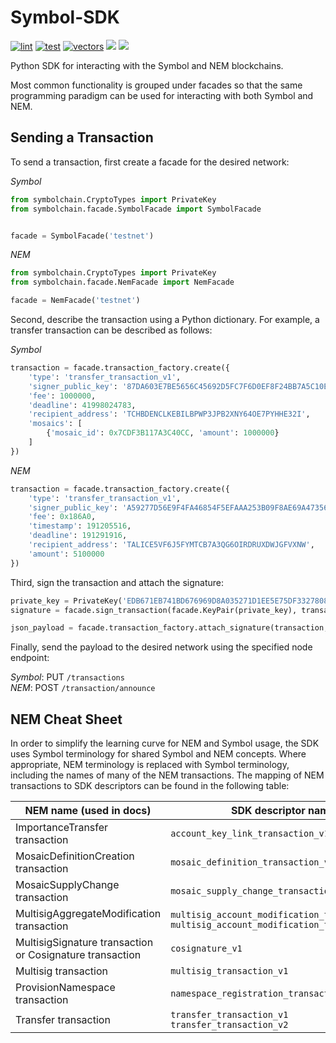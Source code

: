 # Symbol-SDK

[![lint][sdk-python-lint]][sdk-python-job] [![test][sdk-python-test]][sdk-python-job] [![vectors][sdk-python-vectors]][sdk-python-job] [![][sdk-python-cov]][sdk-python-cov-link] [![][sdk-python-package]][sdk-python-package-link]

[sdk-python-job]: https://jenkins.symboldev.com/blue/organizations/jenkins/Symbol%2Fgenerated%2Fsymbol%2Fpython/activity?branch=dev
[sdk-python-lint]: https://jenkins.symboldev.com/buildStatus/icon?job=Symbol%2Fgenerated%2Fsymbol%2Fpython%2Fdev%2F&config=sdk-python-lint
[sdk-python-build]: https://jenkins.symboldev.com/buildStatus/icon?job=Symbol%2Fgenerated%2Fsymbol%2Fpython%2Fdev%2F&config=sdk-python-build
[sdk-python-test]: https://jenkins.symboldev.com/buildStatus/icon?job=Symbol%2Fgenerated%2Fsymbol%2Fpython%2Fdev%2F&config=sdk-python-test
[sdk-python-examples]: https://jenkins.symboldev.com/buildStatus/icon?job=Symbol%2Fgenerated%2Fsymbol%2Fpython%2Fdev%2F&config=sdk-python-examples
[sdk-python-vectors]: https://jenkins.symboldev.com/buildStatus/icon?job=Symbol%2Fgenerated%2Fsymbol%2Fpython%2Fdev%2F&config=sdk-python-vectors
[sdk-python-cov]: https://codecov.io/gh/symbol/symbol/branch/dev/graph/badge.svg?token=SSYYBMK0M7&flag=sdk-python
[sdk-python-cov-link]: https://codecov.io/gh/symbol/symbol/tree/dev/sdk/python
[sdk-python-package]: https://img.shields.io/pypi/v/symbol-sdk-python
[sdk-python-package-link]: https://pypi.org/project/symbol-sdk-python

Python SDK for interacting with the Symbol and NEM blockchains.

Most common functionality is grouped under facades so that the same programming paradigm can be used for interacting with both Symbol and NEM.

## Sending a Transaction

To send a transaction, first create a facade for the desired network:

_Symbol_
```python
from symbolchain.CryptoTypes import PrivateKey
from symbolchain.facade.SymbolFacade import SymbolFacade


facade = SymbolFacade('testnet')
```

_NEM_
```python
from symbolchain.CryptoTypes import PrivateKey
from symbolchain.facade.NemFacade import NemFacade

facade = NemFacade('testnet')
````

Second, describe the transaction using a Python dictionary. For example, a transfer transaction can be described as follows:

_Symbol_
```python
transaction = facade.transaction_factory.create({
	'type': 'transfer_transaction_v1',
	'signer_public_key': '87DA603E7BE5656C45692D5FC7F6D0EF8F24BB7A5C10ED5FDA8C5CFBC49FCBC8',
	'fee': 1000000,
	'deadline': 41998024783,
	'recipient_address': 'TCHBDENCLKEBILBPWP3JPB2XNY64OE7PYHHE32I',
	'mosaics': [
		{'mosaic_id': 0x7CDF3B117A3C40CC, 'amount': 1000000}
	]
})
```

_NEM_
```python
transaction = facade.transaction_factory.create({
	'type': 'transfer_transaction_v1',
	'signer_public_key': 'A59277D56E9F4FA46854F5EFAAA253B09F8AE69A473565E01FD9E6A738E4AB74',
	'fee': 0x186A0,
	'timestamp': 191205516,
	'deadline': 191291916,
	'recipient_address': 'TALICE5VF6J5FYMTCB7A3QG6OIRDRUXDWJGFVXNW',
	'amount': 5100000
})
````

Third, sign the transaction and attach the signature:


```python
private_key = PrivateKey('EDB671EB741BD676969D8A035271D1EE5E75DF33278083D877F23615EB839FEC')
signature = facade.sign_transaction(facade.KeyPair(private_key), transaction)

json_payload = facade.transaction_factory.attach_signature(transaction, signature)
```

Finally, send the payload to the desired network using the specified node endpoint:

_Symbol_: PUT `/transactions`
<br>
_NEM_: POST `/transaction/announce`


## NEM Cheat Sheet

In order to simplify the learning curve for NEM and Symbol usage, the SDK uses Symbol terminology for shared Symbol and NEM concepts.
Where appropriate, NEM terminology is replaced with Symbol terminology, including the names of many of the NEM transactions.
The mapping of NEM transactions to SDK descriptors can be found in the following table:

| NEM name (used in docs) | SDK descriptor name|
|--- |--- |
| ImportanceTransfer transaction | `account_key_link_transaction_v1` |
| MosaicDefinitionCreation transaction | `mosaic_definition_transaction_v1` |
| MosaicSupplyChange transaction | `mosaic_supply_change_transaction_v1` |
| MultisigAggregateModification transaction | `multisig_account_modification_transaction_v1`<br>`multisig_account_modification_transaction_v2` |
| MultisigSignature transaction or Cosignature transaction | `cosignature_v1` |
| Multisig transaction | `multisig_transaction_v1` |
| ProvisionNamespace transaction | `namespace_registration_transaction_v1` |
| Transfer transaction | `transfer_transaction_v1`<br>`transfer_transaction_v2` |
